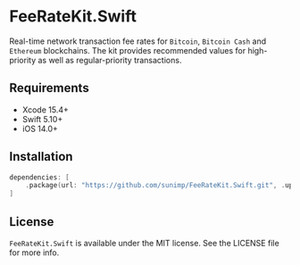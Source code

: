 # FeeRateKit.Swift

Real-time network transaction fee rates for `Bitcoin`, `Bitcoin Cash` and `Ethereum` blockchains. The kit provides recommended values for high-priority as well as regular-priority transactions.

## Requirements

* Xcode 15.4+
* Swift 5.10+
* iOS 14.0+

## Installation

```swift
dependencies: [
    .package(url: "https://github.com/sunimp/FeeRateKit.Swift.git", .upToNextMajor(from: "2.3.0"))
]
```

## License

`FeeRateKit.Swift` is available under the MIT license. See the LICENSE file for more info.
